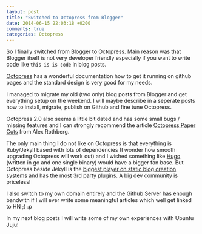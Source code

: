 ```yaml
---
layout: post
title: "Switched to Octopress from Blogger"
date: 2014-06-15 22:03:18 +0200
comments: true
categories: Octopress
---
```

So I finally switched from Blogger to Octopress. Main reason was that Blogger
itself is not very developer friendly especially if you want to write code like
`this is is code` in blog posts.

[Octopress](http://octopress.org/) has a wonderful documentation how to get it
running on github pages and the standard design is very good for my needs.

I managed to migrate my old (two only) blog posts from Blogger and get
everything setup on the weekend. I will maybe describe in a seperate posts how
to install, migrate, publish on Github and fine tune Octopress.

Octopress 2.0 also seems a little bit dated and has some small bugs / missing
features and I can strongly recommend the article
[Octopress Paper Cuts](http://blog.alexrothberg.com/2014/05/14/octopress-paper-cuts/)
from Alex Rothberg.

The only main thing I do not like on Octopress is that everything is Ruby/Jekyll
based with lots of dependencies (I wonder how smooth upgrading Octopress will
work out) and I wished something like [Hugo](http://hugo.spf13.com/) (written in
go and one single binary) would have a bigger fan base. But Octopress beside
Jekyll is the [biggest player on static blog creation systems](http://www.staticgen.com/)
and has the most 3rd party plugins. A big dev community is priceless!

I also switch to my own domain entirely and the Github Server has enough
bandwith if I will ever write some meaningful articles which well get linked
to HN ;) :p

In my next blog posts I will write some of my own experiences with Ubuntu Juju!